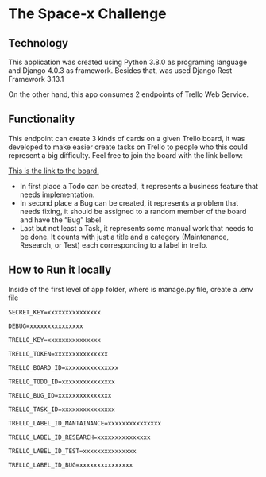 # The Space-x Challenge

## Technology
This application was created using Python 3.8.0 as programing language and Django 4.0.3 as framework. Besides that, was used Django Rest Framework 3.13.1

On the other hand, this app consumes 2 endpoints of Trello Web Service.

## Functionality
This endpoint can create 3 kinds of cards on a given Trello board, it was developed to make easier create tasks on Trello to people who this could represent a big difficulty. Feel free to join the board with the link bellow:

[This is the link to the board.](https://trello.com/invite/b/xYCFoTUz/7e798045cf41ebcd7af3301c47cb2b28/nanlabsexam)

- In first place a Todo can be created, it represents a business feature that needs implementation.
- In second place a Bug can be created, it represents a problem that needs fixing, it should be assigned to a random member of the board and have the “Bug” label
- Last but not least a Task, it represents some manual work that needs to be done. It counts with just a title and a category (Maintenance, Research, or Test) each corresponding to a label in trello.

## How to Run it locally
Inside of the first level of app folder, where is manage.py file, create a .env file


`SECRET_KEY=xxxxxxxxxxxxxxx`

`DEBUG=xxxxxxxxxxxxxxx`

`TRELLO_KEY=xxxxxxxxxxxxxxx`

`TRELLO_TOKEN=xxxxxxxxxxxxxxx`

`TRELLO_BOARD_ID=xxxxxxxxxxxxxxx`

`TRELLO_TODO_ID=xxxxxxxxxxxxxxx`

`TRELLO_BUG_ID=xxxxxxxxxxxxxxx`

`TRELLO_TASK_ID=xxxxxxxxxxxxxxx`

`TRELLO_LABEL_ID_MANTAINANCE=xxxxxxxxxxxxxxx`

`TRELLO_LABEL_ID_RESEARCH=xxxxxxxxxxxxxxx`

`TRELLO_LABEL_ID_TEST=xxxxxxxxxxxxxxx`

`TRELLO_LABEL_ID_BUG=xxxxxxxxxxxxxxx`
